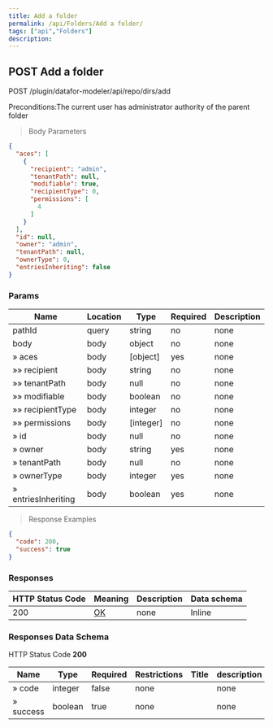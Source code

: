 ```yaml
---
title: Add a folder
permalink: /api/Folders/Add a folder/
tags: ["api","Folders"]
description: 
---
```


## POST Add a folder

POST /plugin/datafor-modeler/api/repo/dirs/add


Preconditions:The current user has administrator authority of the parent folder

> Body Parameters

```json
{
  "aces": [
    {
      "recipient": "admin",
      "tenantPath": null,
      "modifiable": true,
      "recipientType": 0,
      "permissions": [
        4
      ]
    }
  ],
  "id": null,
  "owner": "admin",
  "tenantPath": null,
  "ownerType": 0,
  "entriesInheriting": false
}
```

### Params

|Name|Location|Type|Required|Description|
|---|---|---|---|---|
|pathId|query|string| no |none|
|body|body|object| no |none|
|» aces|body|[object]| yes |none|
|»» recipient|body|string| no |none|
|»» tenantPath|body|null| no |none|
|»» modifiable|body|boolean| no |none|
|»» recipientType|body|integer| no |none|
|»» permissions|body|[integer]| no |none|
|» id|body|null| no |none|
|» owner|body|string| yes |none|
|» tenantPath|body|null| no |none|
|» ownerType|body|integer| yes |none|
|» entriesInheriting|body|boolean| yes |none|

> Response Examples

```json
{
  "code": 200,
  "success": true
}
```

### Responses

|HTTP Status Code |Meaning|Description|Data schema|
|---|---|---|---|
|200|[OK](https://tools.ietf.org/html/rfc7231#section-6.3.1)|none|Inline|

### Responses Data Schema

HTTP Status Code **200**

|Name|Type|Required|Restrictions|Title|description|
|---|---|---|---|---|---|
|» code|integer|false|none||none|
|» success|boolean|true|none||none|